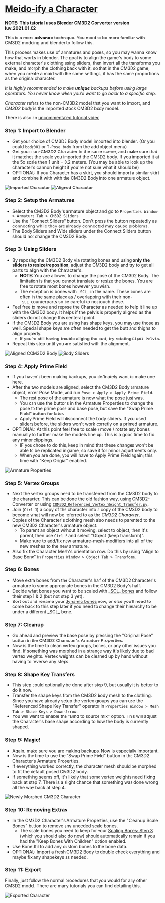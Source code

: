 # [Meido-ify a Character](https://github.com/luvoid/COM3D2-All-Bout-Bones/blob/main/wiki/Meidoify-a-Character.md)

**NOTE: This tutorial uses Blender CM3D2 Converter version __luv.2021.01.02__**

This is a more **advance** technique. You need to be more familiar with CM3D2 modding and blender to follow this.

This process makes use of armatures and poses, so you may wanna know how that works in blender. The goal is to align the game's body to some external character's clothing using sliders, then invert all the transforms you make, and morph the clothing back with it, so that in the CM3D2 game, when you create a maid with the same settings, it has the same proportions as the original character.

_It is highly recommended to make **unique** backups before using large operators. You never know when you'll want to go back to a specific step._

_Character_ refers to the non-CM3D2 model that you want to import, and _CM3D2 body_ is the imported stock CM3D2 body model.

There is also an [uncommentated tutorial video](https://drive.google.com/file/d/1rRfEo8L8K0KAYL1nXHpFEbSOcPeTHavK/view?usp=sharing)


### Step 1: Import to Blender
* Get your choice of CM3D2 Body model imported into blender. (Or you could `body001` or `T-Pose body` from the add object menu) 
* Get your non-CM3D2 Character in the same scene, and make sure that it matches the scale you imported the CM3D2 body. If you imported it at the 5x scale then 1 unit = 0.2 meters. (You may be able to look up the character's cannon height if you're not sure what it should be)
* OPTIONAL: If you Character has a skirt, you should import a similar skirt and combine it with with the CM3D2 Body into one armature object. 

![Imported Character](pictures/Import.png)
![Aligned Character](pictures/MotorCyclePose.png)

### Step 2: Setup the Armatures
* Select the CM3D2 Body's armature object and go to `Properties Window > Armature Tab > CM3D2 Sliders`
* Use the "Connect Sliders" button. Don't press the button repeatedly as connecting while they are already connected may cause problems.
* The Body Sliders and Wide sliders under the Connect Sliders button should not change the CM3D2 Body.

### Step 3: Using Sliders
* By reposing the CM3D2 Body via rotating bones and using **only the sliders to resize/reposition**, adjust the CM3D2 body and try to get all parts to align with the Character's.
  * **NOTE:** You are allowed to change the pose of the CM3D2 Body. The limitation is that you cannot translate or resize the bones. You are free to rotate most bones however you wish.
  * The exception is bones with `_SCL_` in the name. These bones are often in the same place as / overlapping with their non-`_SCL_`counterparts so be careful to not touch these.
* Feel free to move and repose the Character as needed to help it line up with the CM3D2 body. It helps if the pelvis is properly aligned as the sliders do not change this centeral point.
* If the CM3D2 Body you are using has shape keys, you may use those as well. Special shape keys are often needed to get the butt and thighs to align properly.
  * If you're still having trouble aliging the butt, try rotating `Bip01 Pelvis`.
* Repeat this step until you are satisfied with the alignment.

![Aligned COM3D2 Body](pictures/MotorCyclePoseAlign.png)
![Body Sliders](pictures/BodySliders.png)

### Step 4: Apply Prime Field
* If you haven't been making backups, you definately want to make one here.
* After the two models are aligned, select the CM3D2 Body armature object, enter Pose Mode, and run `Pose > Apply > Apply Prime Field`.
  * The rest pose of the armature is now what the pose just was.
  * You can use the buttons in the Armature Properties to change the pose to the prime pose and base pose, but save the "Swap Prime Field" button for later.
  * Apply Prime Field will disconnect the body sliders. If you used sliders before, the sliders won't work corretly on a primed armature.
* OPTIONAL: At this point feel free to scale / move / rotate any bones manually to further make the models line up. This is a good time to fix any minor clippings.
  * IF you chose to do this, keep in mind that these changes won't be able to be replicated in game, so save it for minor adjustments only.
  * When you are done, you will have to Apply Prime Field again; this time with "Keep Origial" enabled.

![Armature Properties](pictures/ArmatureProperties.png)

### Step 5: Vertex Groups
* Next the vertex groups need to be transferred from the CM3D2 body to the character. This can be done the old fashion way, using CM3D2-Converter, or using [`COM3D2_Referenced_Vertex_Weight_Transfer.py`](../scripts/COM3D2_Referenced_Vertex_Weight_Transfer.py).
* Join (`Ctrl J`) a copy of the character into a copy of the CM3D2 body to become what will now be referred to as the _CM3D2 Character_.
* Copies of the Character's clothing mesh also needs to parented to the new CM3D2 Character's armature object.
  * To parent an object without it moving, select to object, then it's parent, then use `Ctrl P` and select "Object (keep transform)".
  * Make sure to add/fix new armature-mesh-modifiers into all of the new meshes to the new armature.
* Also fix the Character Mesh's orientation now. Do this by using "Align to Base Bone" in `Properties Window > Object Tab > Transform`.

### Step 6: Bones
* Move extra bones from the Character's half of the CM3D2 Character's armature to some appropriate bones in the CM3D2 Body's half.
* Decide what bones you want to be scaled with [\_SCL_ bones](Scaling-Bones.md) and follow their step 1 & 2 (but not step 3 yet).
* Sort out and rename your [dynamic bones](Dynamic-Bones.md) now, or else you'll need to come back to this step later if you need to change their hierarchy to be under a different \_SCL_ bone.

### Step 7: Cleanup
* Go ahead and preview the base pose by pressing the "Original Pose" button in the CM3D2 Character's Armature Properties.
* Now is the time to clean vertex groups, bones, or any other issues you find. If something was morphed in a strange way it's likely due to bad vertex weights. Vertex weights can be cleaned up by hand without having to reverse any steps.

### Step 8: Shape Key Transfers
* This step could optionally be done after step 9, but usually it is better to do it now.
* Transfer the shape keys from the CM3D2 body mesh to the clothing. Since you have already setup the vertex groups you can use the "Referenced Shape Key Transfer" operator in `Properties Window > Mesh Tab > Shape Keys > Down-Arrow`.
* You will want to enable the "Bind to source mix" option. This will adjust the Character's base shape according to how the body is currently shaped.

### Step 9: Magic!
* Again, make sure you are making backups. Now is especially important.
* Now is the time to use the "Swap Prime Field" button in the CM3D2 Character's Armature Properties.
* If everything worked correctly, the character mesh should be morphed to fit the default posed CM3D2 body.
* If something seems off, it's likely that some vertex weights need fixing back at step 7. There is a slight chance that something was done wrong all the way back at step 4.

![Newly Morphed CM3D2 Character](pictures/InverseMorphed.png)


### Step 10: Removing Extras
* In the CM3D2 Character's Armature Properties, use the "Cleanup Scale Bones" button to remove any uneeded scale bones.
  * The scale bones you need to keep for your [Scaling Bones: Step 3](Scaling-Bones.md#step-3-edit-the-bone-data) (which you should also do now) should automatically remain if you had the "Keep Bones With Children" option enabled. 
* Use BoneUtil to add any custom bones to the bone data.
* OPTIONAL: Import a fresh CM3D2 Body to double check everything and maybe fix any shapekeys as needed.

### Step 11: Export
Finally, just follow the normal procedures that you would for any other CM3D2 model. There are many tutorials you can find detailing this.

![Exported Character](pictures/MeidoifyExport.png)
